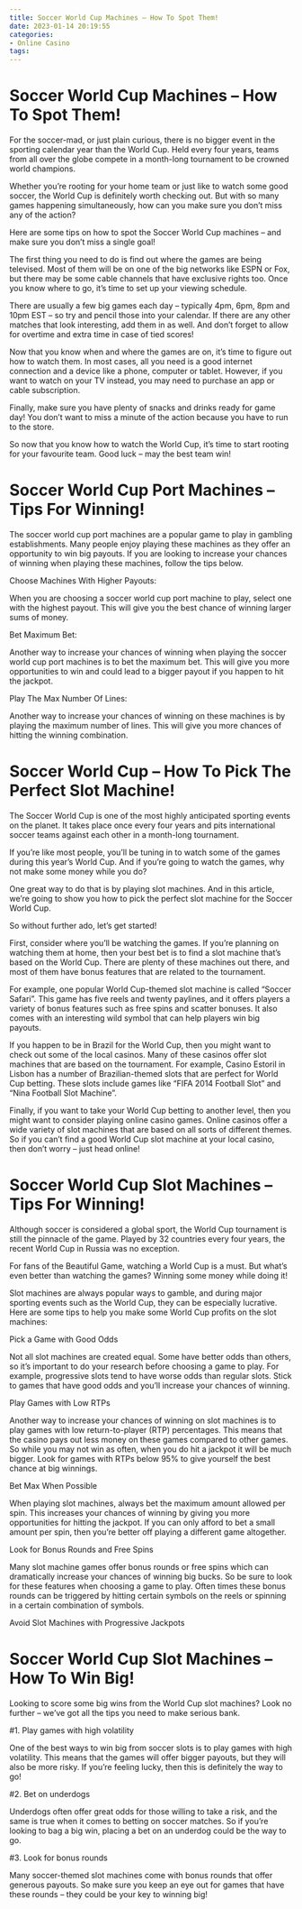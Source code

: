 ```yaml
---
title: Soccer World Cup Machines – How To Spot Them!
date: 2023-01-14 20:19:55
categories:
- Online Casino
tags:
---
```



#  Soccer World Cup Machines – How To Spot Them!

For the soccer-mad, or just plain curious, there is no bigger event in the sporting calendar year than the World Cup. Held every four years, teams from all over the globe compete in a month-long tournament to be crowned world champions.

 Whether you’re rooting for your home team or just like to watch some good soccer, the World Cup is definitely worth checking out. But with so many games happening simultaneously, how can you make sure you don’t miss any of the action?

Here are some tips on how to spot the Soccer World Cup machines – and make sure you don’t miss a single goal!

The first thing you need to do is find out where the games are being televised. Most of them will be on one of the big networks like ESPN or Fox, but there may be some cable channels that have exclusive rights too. Once you know where to go, it’s time to set up your viewing schedule.

There are usually a few big games each day – typically 4pm, 6pm, 8pm and 10pm EST – so try and pencil those into your calendar. If there are any other matches that look interesting, add them in as well. And don’t forget to allow for overtime and extra time in case of tied scores!

Now that you know when and where the games are on, it’s time to figure out how to watch them. In most cases, all you need is a good internet connection and a device like a phone, computer or tablet. However, if you want to watch on your TV instead, you may need to purchase an app or cable subscription.

Finally, make sure you have plenty of snacks and drinks ready for game day! You don’t want to miss a minute of the action because you have to run to the store.

So now that you know how to watch the World Cup, it’s time to start rooting for your favourite team. Good luck – may the best team win!

#  Soccer World Cup Port Machines – Tips For Winning!

The soccer world cup port machines are a popular game to play in gambling establishments. Many people enjoy playing these machines as they offer an opportunity to win big payouts. If you are looking to increase your chances of winning when playing these machines, follow the tips below.

Choose Machines With Higher Payouts:

When you are choosing a soccer world cup port machine to play, select one with the highest payout. This will give you the best chance of winning larger sums of money.

Bet Maximum Bet:

Another way to increase your chances of winning when playing the soccer world cup port machines is to bet the maximum bet. This will give you more opportunities to win and could lead to a bigger payout if you happen to hit the jackpot.

Play The Max Number Of Lines:

Another way to increase your chances of winning on these machines is by playing the maximum number of lines. This will give you more chances of hitting the winning combination.

#  Soccer World Cup – How To Pick The Perfect Slot Machine!

The Soccer World Cup is one of the most highly anticipated sporting events on the planet. It takes place once every four years and pits international soccer teams against each other in a month-long tournament.

If you’re like most people, you’ll be tuning in to watch some of the games during this year’s World Cup. And if you’re going to watch the games, why not make some money while you do?

One great way to do that is by playing slot machines. And in this article, we’re going to show you how to pick the perfect slot machine for the Soccer World Cup.

So without further ado, let’s get started!

First, consider where you’ll be watching the games. If you’re planning on watching them at home, then your best bet is to find a slot machine that’s based on the World Cup. There are plenty of these machines out there, and most of them have bonus features that are related to the tournament.

For example, one popular World Cup-themed slot machine is called “Soccer Safari”. This game has five reels and twenty paylines, and it offers players a variety of bonus features such as free spins and scatter bonuses. It also comes with an interesting wild symbol that can help players win big payouts.

If you happen to be in Brazil for the World Cup, then you might want to check out some of the local casinos. Many of these casinos offer slot machines that are based on the tournament. For example, Casino Estoril in Lisbon has a number of Brazilian-themed slots that are perfect for World Cup betting. These slots include games like “FIFA 2014 Football Slot” and “Nina Football Slot Machine”.

Finally, if you want to take your World Cup betting to another level, then you might want to consider playing online casino games. Online casinos offer a wide variety of slot machines that are based on all sorts of different themes. So if you can’t find a good World Cup slot machine at your local casino, then don’t worry – just head online!

#  Soccer World Cup Slot Machines – Tips For Winning!

Although soccer is considered a global sport, the World Cup tournament is still the pinnacle of the game. Played by 32 countries every four years, the recent World Cup in Russia was no exception.

For fans of the Beautiful Game, watching a World Cup is a must. But what’s even better than watching the games? Winning some money while doing it!

Slot machines are always popular ways to gamble, and during major sporting events such as the World Cup, they can be especially lucrative. Here are some tips to help you make some World Cup profits on the slot machines:

Pick a Game with Good Odds

Not all slot machines are created equal. Some have better odds than others, so it’s important to do your research before choosing a game to play. For example, progressive slots tend to have worse odds than regular slots. Stick to games that have good odds and you’ll increase your chances of winning.

Play Games with Low RTPs

Another way to increase your chances of winning on slot machines is to play games with low return-to-player (RTP) percentages. This means that the casino pays out less money on these games compared to other games. So while you may not win as often, when you do hit a jackpot it will be much bigger. Look for games with RTPs below 95% to give yourself the best chance at big winnings.

Bet Max When Possible

When playing slot machines, always bet the maximum amount allowed per spin. This increases your chances of winning by giving you more opportunities for hitting the jackpot. If you can only afford to bet a small amount per spin, then you’re better off playing a different game altogether.

Look for Bonus Rounds and Free Spins

Many slot machine games offer bonus rounds or free spins which can dramatically increase your chances of winning big bucks. So be sure to look for these features when choosing a game to play. Often times these bonus rounds can be triggered by hitting certain symbols on the reels or spinning in a certain combination of symbols.

Avoid Slot Machines with Progressive Jackpots





















#  Soccer World Cup Slot Machines – How To Win Big!

Looking to score some big wins from the World Cup slot machines? Look no further – we’ve got all the tips you need to make serious bank.

#1. Play games with high volatility

One of the best ways to win big from soccer slots is to play games with high volatility. This means that the games will offer bigger payouts, but they will also be more risky. If you’re feeling lucky, then this is definitely the way to go!

#2. Bet on underdogs

Underdogs often offer great odds for those willing to take a risk, and the same is true when it comes to betting on soccer matches. So if you’re looking to bag a big win, placing a bet on an underdog could be the way to go.

#3. Look for bonus rounds

Many soccer-themed slot machines come with bonus rounds that offer generous payouts. So make sure you keep an eye out for games that have these rounds – they could be your key to winning big!